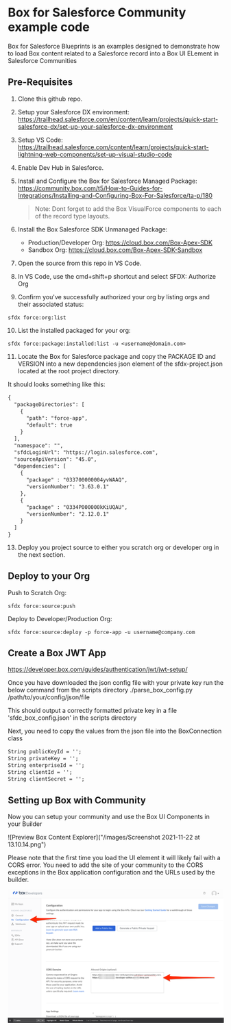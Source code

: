 # Box for Salesforce Community example code
Box for Salesforce Blueprints is an examples designed to demonstrate how to load Box content related to a Salesforce record into a Box UI ELement in Salesforce Communities


## Pre-Requisites

1. Clone this github repo.
2. Setup your Salesforce DX environment: https://trailhead.salesforce.com/en/content/learn/projects/quick-start-salesforce-dx/set-up-your-salesforce-dx-environment
3. Setup VS Code: https://trailhead.salesforce.com/content/learn/projects/quick-start-lightning-web-components/set-up-visual-studio-code
4. Enable Dev Hub in Salesforce.
5. Install and Configure the Box for Salesforce Managed Package: https://community.box.com/t5/How-to-Guides-for-Integrations/Installing-and-Configuring-Box-For-Salesforce/ta-p/180
    > Note: Dont forget to add the Box VisualForce components to each of the record type layouts.

6. Install the Box Salesforce SDK Unmanaged Package:
    
    * Production/Developer Org: https://cloud.box.com/Box-Apex-SDK
    * Sandbox Org: https://cloud.box.com/Box-Apex-SDK-Sandbox

7. Open the source from this repo in VS Code.
8. In VS Code, use the cmd+shift+p shortcut and select SFDX: Authorize Org
9. Confirm you've successfully authorized your org by listing orgs and their associated status:
```
sfdx force:org:list
```
10. List the installed packaged for your org:
```
sfdx force:package:installed:list -u <username@domain.com>
```
11. Locate the Box for Salesforce package and copy the PACKAGE ID and VERSION into a new dependencies json element of the sfdx-project.json located at the root project directory.

It should looks something like this:
```
{
  "packageDirectories": [
    {
      "path": "force-app",
      "default": true
    }
  ],
  "namespace": "",
  "sfdcLoginUrl": "https://login.salesforce.com",
  "sourceApiVersion": "45.0",
  "dependencies": [
    { 
      "package" : "033700000004yvWAAQ",
      "versionNumber": "3.63.0.1"
    },
    { 
      "package" : "0334P000000kKiUQAU",
      "versionNumber": "2.12.0.1"
    }
  ]
}
```
13. Deploy you project source to either you scratch org or developer org in the next section.

## Deploy to your Org
Push to Scratch Org:
```
sfdx force:source:push
```


Deploy to Developer/Production Org:
```
sfdx force:source:deploy -p force-app -u username@company.com
```

## Create a Box JWT App
https://developer.box.com/guides/authentication/jwt/jwt-setup/

Once you have downloaded the json config file with your private key run the below command from the scripts directory
./parse_box_config.py /path/to/your/config/json/file

This should output a correctly formatted private key in a file 'sfdc_box_config.json' in the scripts directory

Next, you need to copy the values from the json file into the BoxConnection class
```
String publicKeyId = '';
String privateKey = '';
String enterpriseId = '';
String clientId = '';
String clientSecret = '';
```

## Setting up Box with Community
Now you can setup your community and use the Box UI Components in your Builder

![Preview Box Content Explorer]("/images/Screenshot 2021-11-22 at 13.10.14.png")


Please note that the first time you load the UI element it will likely fail with a CORS error. You need to add the site of your community to the CORS exceptions in the Box application configuration and the URLs used by the builder. 

![Preview Box Content Explorer](/images/10-box-cors-configuration.png)




